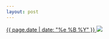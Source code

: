 ```yaml
---
layout: post
---
```


<p>
  <a href="/14">
    <time>{{ page.date | date: "%e %B %Y" }}</time>
    <img src="https://s3.amazonaws.com/life.aaronjgreenberg.com/14.jpg">
  </a>
  
</p>

